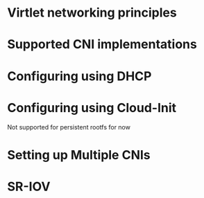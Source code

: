 # Virtlet networking principles

# Supported CNI implementations

# Configuring using DHCP

# Configuring using Cloud-Init

Not supported for persistent rootfs for now

# Setting up Multiple CNIs

# SR-IOV
